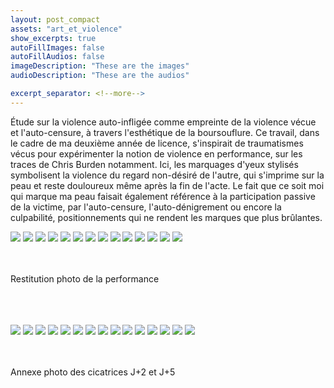 ```yaml
---
layout: post_compact
assets: "art_et_violence"
show_excerpts: true
autoFillImages: false
autoFillAudios: false
imageDescription: "These are the images"
audioDescription: "These are the audios"

excerpt_separator: <!--more-->
---
```

Étude sur la violence auto-infligée comme empreinte de la violence vécue et l'auto-censure, à travers l'esthétique de la boursouflure.<!--more--> Ce travail, dans le cadre de ma deuxième année de licence, s'inspirait de traumatismes vécus pour expérimenter la notion de violence en performance, sur les traces de Chris Burden notamment. Ici, les marquages d'yeux stylisés symbolisent la violence du regard non-désiré de l'autre, qui s'imprime sur la peau et reste douloureux même après la fin de l'acte. Le fait que ce soit moi qui marque ma peau faisait également référence à la participation passive de la victime, par l'auto-censure, l'auto-dénigrement ou encore la culpabilité, positionnements qui ne rendent les marques que plus brûlantes.

![](/assets/art_et_violence/1.jpg)
![](/assets/art_et_violence/2.jpg)
![](/assets/art_et_violence/3.jpg)
![](/assets/art_et_violence/4.jpg)
![](/assets/art_et_violence/5.jpg)
![](/assets/art_et_violence/6.jpg)
![](/assets/art_et_violence/7.jpg)
![](/assets/art_et_violence/8.jpg)
![](/assets/art_et_violence/9.jpg)
![](/assets/art_et_violence/10.jpg)
![](/assets/art_et_violence/12.jpg)
![](/assets/art_et_violence/13.jpg)
![](/assets/art_et_violence/14.jpg)
![](/assets/art_et_violence/15.jpg)

<br/>
<br/>
Restitution photo de la performance
<br/>
<br/>
<br/>
<br/>

![](/assets/art_et_violence/Jour_2_1.jpg)
![](/assets/art_et_violence/Jour_2_2.jpg)
![](/assets/art_et_violence/Jour_2_2.jpg)
![](/assets/art_et_violence/Jour_2_3.jpg)
![](/assets/art_et_violence/Jour_2_4.jpg)
![](/assets/art_et_violence/Jour_2_5.jpg)
![](/assets/art_et_violence/Jour_2_6.jpg)
![](/assets/art_et_violence/Jour_2_7.jpg)
![](/assets/art_et_violence/Jour_5_1.jpg)
![](/assets/art_et_violence/Jour_5_2.jpg)
![](/assets/art_et_violence/Jour_5_3.jpg)
![](/assets/art_et_violence/Jour_5_4.jpg)
![](/assets/art_et_violence/Jour_5_5.jpg)
![](/assets/art_et_violence/Jour_5_6.jpg)
![](/assets/art_et_violence/Jour_5_7.jpg)

<br/>
<br/>
Annexe photo des cicatrices J+2 et J+5
